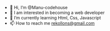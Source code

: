 - 👋 Hi, I’m @Manu-codehouse
- 👀 I am interested in becoming a web developer
- 🌱 I’m currently learning Html, Css, Javascript
- 📫 How to reach me rekollons@gmail.com

<!---
Manu-codehouse/Manu-codehouse is a ✨ special ✨ repository because its `README.md` (this file) appears on your GitHub profile.
You can click the Preview link to take a look at your changes.
--->

